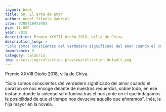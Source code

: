 ```yaml
---
layout: book
title: 69. El arte de amar
author: Ángel Silvelo Gabriel
isbn: 9788416473403
pvp: 11.00€
year: 2019
description: Premio XXVIII Otoño 2018, villa de Chiva.
description_long: >
"Solo somos conscientes del verdadero significado del amor cuando el corazón se nos encoge delante de nuestros recuerdos, sobre todo, en ese instante donde la soledad se difumina tras el horizonte en el que indagamos la posibilidad de que el tiempo nos devuelva aquello que añoramos". Inés, la hija mayor en la novela.
importance: 3
category: calabria
img: assets/img/collection_preview/collection_default.png
---
```


Premio XXVIII Otoño 2018, villa de Chiva.

>
"Solo somos conscientes del verdadero significado del amor cuando el corazón se nos encoge delante de nuestros recuerdos, sobre todo, en ese instante donde la soledad se difumina tras el horizonte en el que indagamos la posibilidad de que el tiempo nos devuelva aquello que añoramos". Inés, la hija mayor en la novela.
